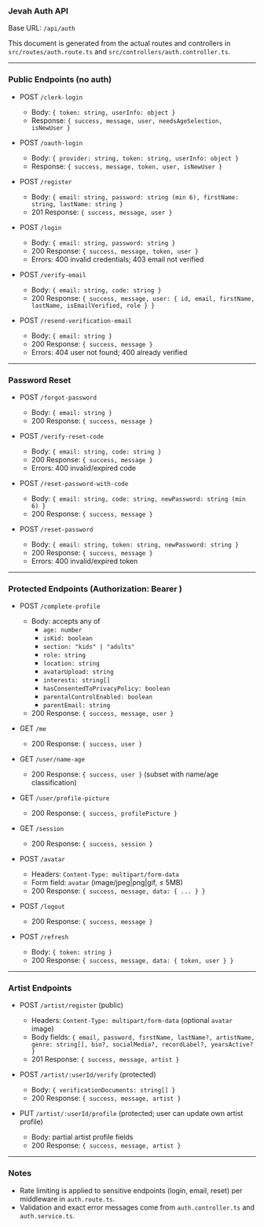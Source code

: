 ### Jevah Auth API

Base URL: `/api/auth`

This document is generated from the actual routes and controllers in `src/routes/auth.route.ts` and `src/controllers/auth.controller.ts`.

---

### Public Endpoints (no auth)

- POST `/clerk-login`

  - Body: `{ token: string, userInfo: object }`
  - Response: `{ success, message, user, needsAgeSelection, isNewUser }`

- POST `/oauth-login`

  - Body: `{ provider: string, token: string, userInfo: object }`
  - Response: `{ success, message, token, user, isNewUser }`

- POST `/register`

  - Body: `{ email: string, password: string (min 6), firstName: string, lastName: string }`
  - 201 Response: `{ success, message, user }`

- POST `/login`

  - Body: `{ email: string, password: string }`
  - 200 Response: `{ success, message, token, user }`
  - Errors: 400 invalid credentials; 403 email not verified

- POST `/verify-email`

  - Body: `{ email: string, code: string }`
  - 200 Response: `{ success, message, user: { id, email, firstName, lastName, isEmailVerified, role } }`

- POST `/resend-verification-email`
  - Body: `{ email: string }`
  - 200 Response: `{ success, message }`
  - Errors: 404 user not found; 400 already verified

---

### Password Reset

- POST `/forgot-password`

  - Body: `{ email: string }`
  - 200 Response: `{ success, message }`

- POST `/verify-reset-code`

  - Body: `{ email: string, code: string }`
  - 200 Response: `{ success, message }`
  - Errors: 400 invalid/expired code

- POST `/reset-password-with-code`

  - Body: `{ email: string, code: string, newPassword: string (min 6) }`
  - 200 Response: `{ success, message }`

- POST `/reset-password`
  - Body: `{ email: string, token: string, newPassword: string }`
  - 200 Response: `{ success, message }`
  - Errors: 400 invalid/expired token

---

### Protected Endpoints (Authorization: Bearer <token>)

- POST `/complete-profile`

  - Body: accepts any of
    - `age: number`
    - `isKid: boolean`
    - `section: "kids" | "adults"`
    - `role: string`
    - `location: string`
    - `avatarUpload: string`
    - `interests: string[]`
    - `hasConsentedToPrivacyPolicy: boolean`
    - `parentalControlEnabled: boolean`
    - `parentEmail: string`
  - 200 Response: `{ success, message, user }`

- GET `/me`

  - 200 Response: `{ success, user }`

- GET `/user/name-age`

  - 200 Response: `{ success, user }` (subset with name/age classification)

- GET `/user/profile-picture`

  - 200 Response: `{ success, profilePicture }`

- GET `/session`

  - 200 Response: `{ success, session }`

- POST `/avatar`

  - Headers: `Content-Type: multipart/form-data`
  - Form field: `avatar` (image/jpeg|png|gif, ≤ 5MB)
  - 200 Response: `{ success, message, data: { ... } }`

- POST `/logout`

  - 200 Response: `{ success, message }`

- POST `/refresh`
  - Body: `{ token: string }`
  - 200 Response: `{ success, message, data: { token, user } }`

---

### Artist Endpoints

- POST `/artist/register` (public)

  - Headers: `Content-Type: multipart/form-data` (optional `avatar` image)
  - Body fields: `{ email, password, firstName, lastName?, artistName, genre: string[], bio?, socialMedia?, recordLabel?, yearsActive? }`
  - 201 Response: `{ success, message, artist }`

- POST `/artist/:userId/verify` (protected)

  - Body: `{ verificationDocuments: string[] }`
  - 200 Response: `{ success, message, artist }`

- PUT `/artist/:userId/profile` (protected; user can update own artist profile)
  - Body: partial artist profile fields
  - 200 Response: `{ success, message, artist }`

---

### Notes

- Rate limiting is applied to sensitive endpoints (login, email, reset) per middleware in `auth.route.ts`.
- Validation and exact error messages come from `auth.controller.ts` and `auth.service.ts`.

